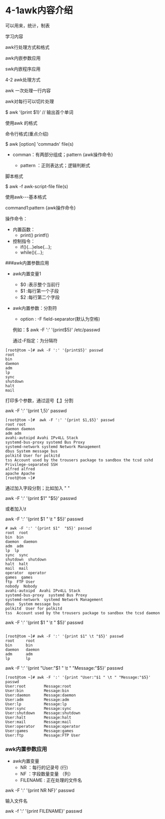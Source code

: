 # 4-1awk内容介绍

可以用来，统计，制表

学习内容

awk行处理方式和格式

awk内嵌参数应用

swk内嵌程序应用


4-2 awk处理方式

awk 一次处理一行内容

awk对每行可以切片处理

$ awk ‘{print $1}’   // 输出首个单词


使用awk 的格式

命令行格式(重点介绍)

$ awk [option] 'commadn' file(s)

* comman：有两部分组成；pattern {awk操作命令}

	* pattern ：正则表达式；逻辑判断式

脚本格式

$ awk -f awk-script-file file(s)



使用awk---基本格式

command1:pattern {awk操作命令}

操作命令：
	
* 内置函数：
	* print()   printf()
* 控制指令：
	* if(){...}else{...};
	* while(){...};


###awk内置参数应用

* awk内置变量1
	* $0 :表示整个当前行
	* $1 :每行第一个子段
	* $2 :每行第二个字段

* awk内置参数：分割符
	* option : -F field-separator(默认为空格)
	
	例如：$ awk -F ':' '{print$5}' /etc/passwd
	
	通过-F指定：为分隔符	 


```
[root@tom ~]# awk -F ':' '{print$5}' passwd 
root
bin
daemon
adm
lp
sync
shutdown
halt
mail

```

打印多个参数，通过逗号【,】分割

 awk -F ':' '{print $1,$5}' passwd 
 
```
[root@tom ~]#  awk -F ':' '{print $1,$5}' passwd 
root root
daemon daemon
adm adm
avahi-autoipd Avahi IPv4LL Stack
systemd-bus-proxy systemd Bus Proxy
systemd-network systemd Network Management
dbus System message bus
polkitd User for polkitd
tss Account used by the trousers package to sandbox the tcsd sshd Privilege-separated SSH
alfred alfred
apache Apache
[root@tom ~]# 

```

通过加入字段分割；比如加入 "  "

awk -F ':' '{print $1"  "$5}' passwd 

或者加入\t

awk -F ':' '{print $1 " \t " $5}' passwd

```
# awk -F ':' '{print $1"  "$5}' passwd 
root  root
bin  bin
daemon  daemon
adm  adm
lp  lp
sync  sync
shutdown  shutdown
halt  halt
mail  mail
operator  operator
games  games
ftp  FTP User
nobody  Nobody
avahi-autoipd  Avahi IPv4LL Stack
systemd-bus-proxy  systemd Bus Proxy
systemd-network  systemd Network Management
dbus  System message bus
polkitd  User for polkitd
tss  Account used by the trousers package to sandbox the tcsd daemon
```
awk -F ':' '{print $1 " \t " $5}' passwd


```

[root@tom ~]# awk -F ':' '{print $1" \t "$5}' passwd 
root     root
bin      bin
daemon   daemon
adm      adm
lp       lp

```

awk -F ':' '{print "User:"$1 " \t " "Message:"$5}' passwd

```
[root@tom ~]# awk -F ':' '{print "User:"$1 " \t " "Message:"$5}' passwd
User:root        Message:root
User:bin         Message:bin
User:daemon      Message:daemon
User:adm         Message:adm
User:lp          Message:lp
User:sync        Message:sync
User:shutdown    Message:shutdown
User:halt        Message:halt
User:mail        Message:mail
User:operator    Message:operator
User:games       Message:games
User:ftp         Message:FTP User
```


### awk内置参数应用

* awk内置变量
	* NR ：每行的记录号 (行)
	* NF ：字段数量变量  （列）
	* FILENAME : 正在处理的文件名


awk -F ':' '{print NR NF}' passwd

输入文件名

awk -f ':' '{print FILENAME}' passwd



<!--
create time: 2018-02-05 11:02:41
Author: Alfred

This file is created by Marboo<http://marboo.io> template file $MARBOO_HOME/.media/starts/default.md
本文件由 Marboo<http://marboo.io> 模板文件 $MARBOO_HOME/.media/starts/default.md 创建
-->

